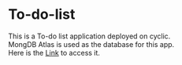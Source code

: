# To-do-list
This is a To-do list application deployed on cyclic.<br>
MongDB Atlas is used as the database for this app.<br>
Here is the [Link](https://modern-lingerie-colt.cyclic.app/) to access it.<br>
